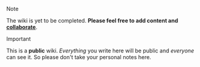> [!NOTE]  
> The wiki is yet to be completed. **Please feel free to add content and [collaborate](How-to-collaborate)**. 

> [!IMPORTANT]  
> This is a **public** wiki. *Everything* you write here will be public and *everyone* can see it. So please don't take your personal notes here.

